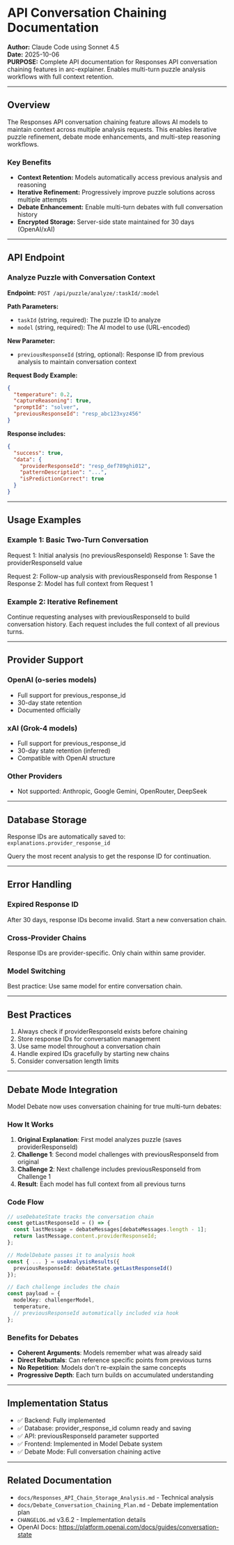 # API Conversation Chaining Documentation

**Author:** Claude Code using Sonnet 4.5  
**Date:** 2025-10-06  
**PURPOSE:** Complete API documentation for Responses API conversation chaining features in arc-explainer. Enables multi-turn puzzle analysis workflows with full context retention.

---

## Overview

The Responses API conversation chaining feature allows AI models to maintain context across multiple analysis requests. This enables iterative puzzle refinement, debate mode enhancements, and multi-step reasoning workflows.

### Key Benefits

- **Context Retention:** Models automatically access previous analysis and reasoning
- **Iterative Refinement:** Progressively improve puzzle solutions across multiple attempts
- **Debate Enhancement:** Enable multi-turn debates with full conversation history
- **Encrypted Storage:** Server-side state maintained for 30 days (OpenAI/xAI)

---

## API Endpoint

### Analyze Puzzle with Conversation Context

**Endpoint:** `POST /api/puzzle/analyze/:taskId/:model`

**Path Parameters:**
- `taskId` (string, required): The puzzle ID to analyze
- `model` (string, required): The AI model to use (URL-encoded)

**New Parameter:**
- `previousResponseId` (string, optional): Response ID from previous analysis to maintain conversation context

**Request Body Example:**
```json
{
  "temperature": 0.2,
  "captureReasoning": true,
  "promptId": "solver",
  "previousResponseId": "resp_abc123xyz456"
}
```

**Response includes:**
```json
{
  "success": true,
  "data": {
    "providerResponseId": "resp_def789ghi012",
    "patternDescription": "...",
    "isPredictionCorrect": true
  }
}
```

---

## Usage Examples

### Example 1: Basic Two-Turn Conversation

Request 1: Initial analysis (no previousResponseId)
Response 1: Save the providerResponseId value

Request 2: Follow-up analysis with previousResponseId from Response 1
Response 2: Model has full context from Request 1

### Example 2: Iterative Refinement

Continue requesting analyses with previousResponseId to build conversation history.
Each request includes the full context of all previous turns.

---

## Provider Support

### OpenAI (o-series models)
- Full support for previous_response_id
- 30-day state retention
- Documented officially

### xAI (Grok-4 models)
- Full support for previous_response_id
- 30-day state retention (inferred)
- Compatible with OpenAI structure

### Other Providers
- Not supported: Anthropic, Google Gemini, OpenRouter, DeepSeek

---

## Database Storage

Response IDs are automatically saved to: `explanations.provider_response_id`

Query the most recent analysis to get the response ID for continuation.

---

## Error Handling

### Expired Response ID
After 30 days, response IDs become invalid. Start a new conversation chain.

### Cross-Provider Chains
Response IDs are provider-specific. Only chain within same provider.

### Model Switching
Best practice: Use same model for entire conversation chain.

---

## Best Practices

1. Always check if providerResponseId exists before chaining
2. Store response IDs for conversation management
3. Use same model throughout a conversation chain
4. Handle expired IDs gracefully by starting new chains
5. Consider conversation length limits

---

## Debate Mode Integration

Model Debate now uses conversation chaining for true multi-turn debates:

### How It Works

1. **Original Explanation**: First model analyzes puzzle (saves providerResponseId)
2. **Challenge 1**: Second model challenges with previousResponseId from original
3. **Challenge 2**: Next challenge includes previousResponseId from Challenge 1
4. **Result**: Each model has full context from all previous turns

### Code Flow

```typescript
// useDebateState tracks the conversation chain
const getLastResponseId = () => {
  const lastMessage = debateMessages[debateMessages.length - 1];
  return lastMessage.content.providerResponseId;
};

// ModelDebate passes it to analysis hook
const { ... } = useAnalysisResults({
  previousResponseId: debateState.getLastResponseId()
});

// Each challenge includes the chain
const payload = {
  modelKey: challengerModel,
  temperature,
  // previousResponseId automatically included via hook
};
```

### Benefits for Debates

- **Coherent Arguments**: Models remember what was already said
- **Direct Rebuttals**: Can reference specific points from previous turns
- **No Repetition**: Models don't re-explain the same concepts
- **Progressive Depth**: Each turn builds on accumulated understanding

---

## Implementation Status

- ✅ Backend: Fully implemented
- ✅ Database: provider_response_id column ready and saving
- ✅ API: previousResponseId parameter supported
- ✅ Frontend: Implemented in Model Debate system
- ✅ Debate Mode: Full conversation chaining active

---

## Related Documentation

- `docs/Responses_API_Chain_Storage_Analysis.md` - Technical analysis
- `docs/Debate_Conversation_Chaining_Plan.md` - Debate implementation plan
- `CHANGELOG.md` v3.6.2 - Implementation details
- OpenAI Docs: https://platform.openai.com/docs/guides/conversation-state
